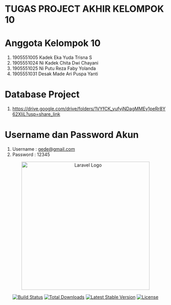# TUGAS PROJECT AKHIR KELOMPOK 10

# Anggota Kelompok 10
1. 1905551005	Kadek Eka Yuda Trisna S
2. 1905551024	Ni Kadek Chita Dwi Chayani
3. 1905551025	Ni Putu Reza Faby Yolanda
4. 1905551031	Desak Made Ari Puspa Yanti

# Database Project
1. https://drive.google.com/drive/folders/1VYfCK_yufyjNDagMMEy1peRr8Y62XIiL?usp=share_link

# Username dan Password Akun
1. Username : gede@gmail.com
2. Password : 12345



<p align="center"><a href="https://laravel.com" target="_blank"><img src="https://raw.githubusercontent.com/laravel/art/master/logo-lockup/5%20SVG/2%20CMYK/1%20Full%20Color/laravel-logolockup-cmyk-red.svg" width="400" alt="Laravel Logo"></a></p>

<p align="center">
<a href="https://travis-ci.org/laravel/framework"><img src="https://travis-ci.org/laravel/framework.svg" alt="Build Status"></a>
<a href="https://packagist.org/packages/laravel/framework"><img src="https://img.shields.io/packagist/dt/laravel/framework" alt="Total Downloads"></a>
<a href="https://packagist.org/packages/laravel/framework"><img src="https://img.shields.io/packagist/v/laravel/framework" alt="Latest Stable Version"></a>
<a href="https://packagist.org/packages/laravel/framework"><img src="https://img.shields.io/packagist/l/laravel/framework" alt="License"></a>
</p>

